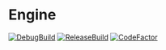# Engine

[![DebugBuild](https://github.com/MaekawaTomonori/GameEngine/actions/workflows/DebugBuild.yml/badge.svg)](https://github.com/MaekawaTomonori/GameEngine/actions/workflows/DebugBuild.yml)
[![ReleaseBuild](https://github.com/MaekawaTomonori/GameEngine/actions/workflows/Release.yml/badge.svg)](https://github.com/MaekawaTomonori/GameEngine/actions/workflows/Release.yml)
[![CodeFactor](https://www.codefactor.io/repository/github/maekawatomonori/gameengine/badge)](https://www.codefactor.io/repository/github/maekawatomonori/gameengine)
